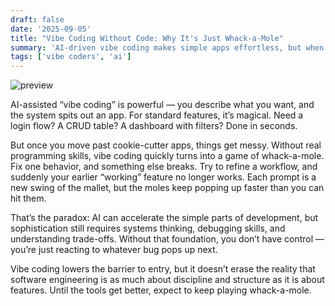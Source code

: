```yaml
---
draft: false
date: '2025-09-05'
title: "Vibe Coding Without Code: Why It's Just Whack-a-Mole"
summary: 'AI-driven vibe coding makes simple apps effortless, but when projects demand nuance, it turns into a frustrating cycle of fixing one issue only for another to pop up.'
tags: ['vibe coders', 'ai']
---
```


<img src="/static/gifs/vibercoders.gif" alt="preview" />

AI-assisted “vibe coding” is powerful — you describe what you want, and the system spits out an app. For standard features, it’s magical. Need a login flow? A CRUD table? A dashboard with filters? Done in seconds.

But once you move past cookie-cutter apps, things get messy. Without real programming skills, vibe coding quickly turns into a game of whack-a-mole. Fix one behavior, and something else breaks. Try to refine a workflow, and suddenly your earlier “working” feature no longer works. Each prompt is a new swing of the mallet, but the moles keep popping up faster than you can hit them.

That’s the paradox: AI can accelerate the simple parts of development, but sophistication still requires systems thinking, debugging skills, and understanding trade-offs. Without that foundation, you don’t have control — you’re just reacting to whatever bug pops up next.

Vibe coding lowers the barrier to entry, but it doesn’t erase the reality that software engineering is as much about discipline and structure as it is about features. Until the tools get better, expect to keep playing whack-a-mole.
